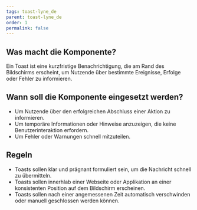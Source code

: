 ```yaml
---
tags: toast-lyne_de
parent: toast-lyne_de
order: 1
permalink: false
---
```


## Was macht die Komponente?
Ein Toast ist eine kurzfristige Benachrichtigung, die am Rand des Bildschirms erscheint, um Nutzende über bestimmte Ereignisse, Erfolge oder Fehler zu informieren.

## Wann soll die Komponente eingesetzt werden?
* Um Nutzende über den erfolgreichen Abschluss einer Aktion zu informieren.
* Um temporäre Informationen oder Hinweise anzuzeigen, die keine Benutzerinteraktion erfordern.
* Um Fehler oder Warnungen schnell mitzuteilen.

## Regeln
* Toasts sollen klar und prägnant formuliert sein, um die Nachricht schnell zu übermitteln.
* Toasts sollen innerhlab einer Webseite oder Applikation an einer konsistenten Position auf dem Bildschirm erscheinen.
* Toasts sollen nach einer angemessenen Zeit automatisch verschwinden oder manuell geschlossen werden können.

